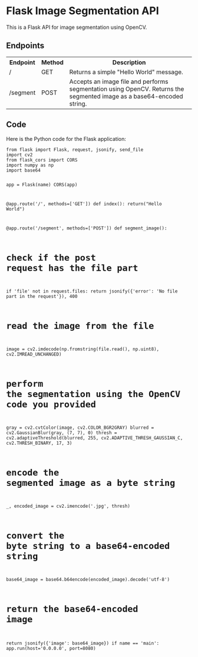 <!DOCTYPE html>
<html>
<head>
	<title>Flask Image Segmentation API</title>
</head>
<body>
	<h1>Flask Image Segmentation API</h1>
	<p>This is a Flask API for image segmentation using OpenCV.</p>
<h2>Endpoints</h2>
<table>
	<tr>
		<th>Endpoint</th>
		<th>Method</th>
		<th>Description</th>
	</tr>
	<tr>
		<td>/</td>
		<td>GET</td>
		<td>Returns a simple "Hello World" message.</td>
	</tr>
	<tr>
		<td>/segment</td>
		<td>POST</td>
		<td>Accepts an image file and performs segmentation using OpenCV. Returns the segmented image as a base64-encoded string.</td>
	</tr>
</table>

<h2>Code</h2>
<p>Here is the Python code for the Flask application:</p>
<pre><code>from flask import Flask, request, jsonify, send_file
import cv2
from flask_cors import CORS
import numpy as np
import base64

app = Flask(name)
CORS(app)

@app.route('/', methods=['GET'])
def index():
return("Hello World")

@app.route('/segment', methods=['POST'])
def segment_image():
# check if the post request has the file part
if 'file' not in request.files:
return jsonify({'error': 'No file part in the request'}), 400
# read the image from the file
image = cv2.imdecode(np.fromstring(file.read(), np.uint8), cv2.IMREAD_UNCHANGED)
# perform the segmentation using the OpenCV code you provided
gray = cv2.cvtColor(image, cv2.COLOR_BGR2GRAY)
blurred = cv2.GaussianBlur(gray, (7, 7), 0)
thresh = cv2.adaptiveThreshold(blurred, 255, cv2.ADAPTIVE_THRESH_GAUSSIAN_C, cv2.THRESH_BINARY, 17, 3)

# encode the segmented image as a byte string
_, encoded_image = cv2.imencode('.jpg', thresh)
   # convert the byte string to a base64-encoded string
base64_image = base64.b64encode(encoded_image).decode('utf-8')

# return the base64-encoded image
return jsonify({'image': base64_image})
if name == 'main':
app.run(host='0.0.0.0', port=8080)</code></pre>

</body>
</html>




